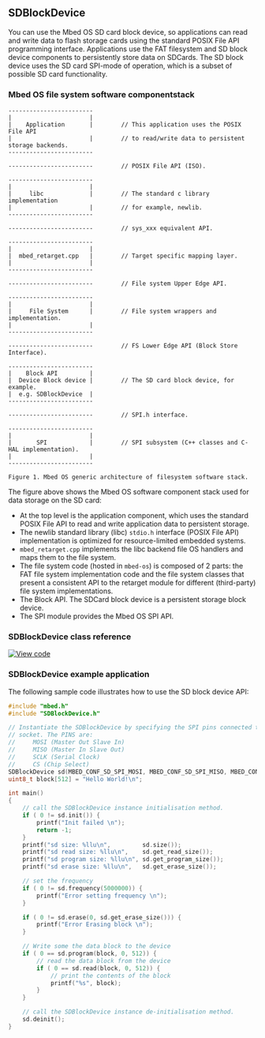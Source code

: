 ## SDBlockDevice

You can use the Mbed OS SD card block device, so applications can read and write data to flash storage cards using the standard POSIX File API programming interface. Applications use the FAT filesystem and SD block device components to persistently store data on SDCards. The SD block device uses the SD card SPI-mode of operation, which is a subset of possible SD card functionality.

### Mbed OS file system software componentstack


    ------------------------
    |                      |
    |    Application       |        // This application uses the POSIX File API
    |                      |        // to read/write data to persistent storage backends.
    ------------------------

    ------------------------        // POSIX File API (ISO).

    ------------------------
    |                      |
    |     libc             |        // The standard c library implementation
    |                      |        // for example, newlib.
    ------------------------

    ------------------------        // sys_xxx equivalent API.

    ------------------------
    |                      |
    |  mbed_retarget.cpp   |        // Target specific mapping layer.
    |                      |
    ------------------------

    ------------------------        // File system Upper Edge API.

    ------------------------
    |                      |
    |     File System      |        // File system wrappers and implementation.
    |                      |
    ------------------------

    ------------------------        // FS Lower Edge API (Block Store Interface).

    ------------------------
    |    Block API         |
    |  Device Block device |        // The SD card block device, for example.
    |  e.g. SDBlockDevice  |
    ------------------------

    ------------------------        // SPI.h interface.

    ------------------------
    |                      |
    |       SPI            |        // SPI subsystem (C++ classes and C-HAL implementation).
    |                      |
    ------------------------

    Figure 1. Mbed OS generic architecture of filesystem software stack.

The figure above shows the Mbed OS software component stack used for data storage on the SD card:

- At the top level is the application component, which uses the standard POSIX File API to read and write application data to persistent storage.
- The newlib standard library (libc) `stdio.h` interface (POSIX File API) implementation is optimized for resource-limited embedded systems.
- `mbed_retarget.cpp` implements the libc backend file OS handlers and maps them to the file system.
- The file system code (hosted in `mbed-os`) is composed of 2 parts: the FAT file system implementation code and the file system classes that present a consistent API to the retarget module for different (third-party) file system implementations.
- The Block API. The SDCard block device is a persistent storage block device.
- The SPI module provides the Mbed OS SPI API.

### SDBlockDevice class reference

[![View code](https://www.mbed.com/embed/?type=library)](http://os-doc-builder.test.mbed.com/docs/development/mbed-os-api-doxy/class_s_d_block_device.html)

### SDBlockDevice example application

The following sample code illustrates how to use the SD block device API:

``` cpp
#include "mbed.h"
#include "SDBlockDevice.h"

// Instantiate the SDBlockDevice by specifying the SPI pins connected to the SDCard
// socket. The PINS are:
//     MOSI (Master Out Slave In)
//     MISO (Master In Slave Out)
//     SCLK (Serial Clock)
//     CS (Chip Select)
SDBlockDevice sd(MBED_CONF_SD_SPI_MOSI, MBED_CONF_SD_SPI_MISO, MBED_CONF_SD_SPI_CLK, MBED_CONF_SD_SPI_CS);
uint8_t block[512] = "Hello World!\n";

int main()
{
    // call the SDBlockDevice instance initialisation method.
    if ( 0 != sd.init()) {
        printf("Init failed \n");
        return -1;
    }
    printf("sd size: %llu\n",         sd.size());
    printf("sd read size: %llu\n",    sd.get_read_size());
    printf("sd program size: %llu\n", sd.get_program_size());
    printf("sd erase size: %llu\n",   sd.get_erase_size());

    // set the frequency
    if ( 0 != sd.frequency(5000000)) {
        printf("Error setting frequency \n");
    }

    if ( 0 != sd.erase(0, sd.get_erase_size())) {
        printf("Error Erasing block \n");
    }

    // Write some the data block to the device
    if ( 0 == sd.program(block, 0, 512)) {
        // read the data block from the device
        if ( 0 == sd.read(block, 0, 512)) {
            // print the contents of the block
            printf("%s", block);
        }
    }

    // call the SDBlockDevice instance de-initialisation method.
    sd.deinit();
}
```
